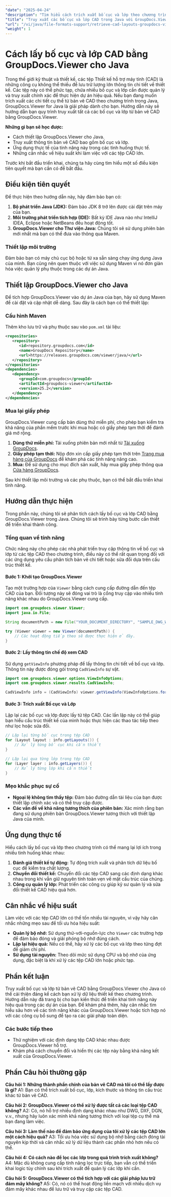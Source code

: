 ```yaml
---
"date": "2025-04-24"
"description": "Tìm hiểu cách trích xuất bố cục và lớp theo chương trình từ các tệp CAD bằng GroupDocs.Viewer cho Java. Lý tưởng cho các dự án kỹ thuật cần quản lý dữ liệu thiết kế chính xác."
"title": "Truy xuất các bố cục và lớp CAD trong Java với GroupDocs.Viewer"
"url": "/vi/java/file-formats-support/retrieve-cad-layouts-groupdocs-viewer-java/"
"weight": 1
---
```


# Cách lấy bố cục và lớp CAD bằng GroupDocs.Viewer cho Java

Trong thế giới kỹ thuật và thiết kế, các tệp Thiết kế hỗ trợ máy tính (CAD) là những công cụ không thể thiếu để lưu trữ lượng lớn thông tin chi tiết về thiết kế. Các tệp này có thể phức tạp, chứa nhiều bố cục và lớp cần được quản lý và truy xuất chính xác để thực hiện dự án hiệu quả. Nếu bạn đang muốn trích xuất các chi tiết cụ thể từ bản vẽ CAD theo chương trình trong Java, GroupDocs.Viewer for Java là giải pháp dành cho bạn. Hướng dẫn này sẽ hướng dẫn bạn quy trình truy xuất tất cả các bố cục và lớp từ bản vẽ CAD bằng GroupDocs.Viewer.

**Những gì bạn sẽ học được:**
- Cách thiết lập GroupDocs.Viewer cho Java.
- Truy xuất thông tin bản vẽ CAD bao gồm bố cục và lớp.
- Ứng dụng thực tế của tính năng này trong các tình huống thực tế.
- Những cân nhắc về hiệu suất khi làm việc với các tệp CAD lớn.

Trước khi bắt đầu triển khai, chúng ta hãy cùng tìm hiểu một số điều kiện tiên quyết mà bạn cần có để bắt đầu.

## Điều kiện tiên quyết

Để thực hiện theo hướng dẫn này, hãy đảm bảo bạn có:

1. **Bộ phát triển Java (JDK):** Đảm bảo JDK 8 trở lên được cài đặt trên máy của bạn.
2. **Môi trường phát triển tích hợp (IDE):** Bất kỳ IDE Java nào như IntelliJ IDEA, Eclipse hoặc NetBeans đều hoạt động tốt.
3. **GroupDocs.Viewer cho Thư viện Java:** Chúng tôi sẽ sử dụng phiên bản mới nhất mà bạn có thể đưa vào thông qua Maven.

### Thiết lập môi trường

Đảm bảo bạn có máy chủ cục bộ hoặc từ xa sẵn sàng chạy ứng dụng Java của mình. Bạn cũng nên quen thuộc với việc sử dụng Maven vì nó đơn giản hóa việc quản lý phụ thuộc trong các dự án Java.

## Thiết lập GroupDocs.Viewer cho Java

Để tích hợp GroupDocs.Viewer vào dự án Java của bạn, hãy sử dụng Maven để cài đặt và cập nhật dễ dàng. Sau đây là cách bạn có thể thiết lập:

### Cấu hình Maven

Thêm kho lưu trữ và phụ thuộc sau vào `pom.xml` tài liệu:

```xml
<repositories>
   <repository>
      <id>repository.groupdocs.com</id>
      <name>GroupDocs Repository</name>
      <url>https://releases.groupdocs.com/viewer/java/</url>
   </repository>
</repositories>
<dependencies>
   <dependency>
      <groupId>com.groupdocs</groupId>
      <artifactId>groupdocs-viewer</artifactId>
      <version>25.2</version>
   </dependency>
</dependencies>
```

### Mua lại giấy phép

GroupDocs.Viewer cung cấp bản dùng thử miễn phí, cho phép bạn kiểm tra khả năng của phần mềm trước khi mua hoặc có giấy phép tạm thời để đánh giá mở rộng.

1. **Dùng thử miễn phí:** Tải xuống phiên bản mới nhất từ [Tải xuống GroupDocs](https://releases.groupdocs.com/viewer/java/).
2. **Giấy phép tạm thời:** Nộp đơn xin cấp giấy phép tạm thời trên [Trang mua hàng của GroupDocs](https://purchase.groupdocs.com/temporary-license/) để khám phá các tính năng nâng cao.
3. **Mua:** Để sử dụng cho mục đích sản xuất, hãy mua giấy phép thông qua [Cửa hàng GroupDocs](https://purchase.groupdocs.com/buy).

Sau khi thiết lập môi trường và các phụ thuộc, bạn có thể bắt đầu triển khai tính năng.

## Hướng dẫn thực hiện

Trong phần này, chúng tôi sẽ phân tích cách lấy bố cục và lớp CAD bằng GroupDocs.Viewer trong Java. Chúng tôi sẽ trình bày từng bước cần thiết để triển khai thành công.

### Tổng quan về tính năng

Chức năng này cho phép các nhà phát triển truy cập thông tin về bố cục và lớp từ các tệp CAD theo chương trình, điều này có thể rất quan trọng đối với các ứng dụng yêu cầu phân tích bản vẽ chi tiết hoặc sửa đổi dựa trên cấu trúc thiết kế.

#### Bước 1: Khởi tạo GroupDocs.Viewer

Tạo một trường hợp của `Viewer` bằng cách cung cấp đường dẫn đến tệp CAD của bạn. Đối tượng này sẽ đóng vai trò là cổng truy cập vào nhiều tính năng khác nhau do GroupDocs.Viewer cung cấp.

```java
import com.groupdocs.viewer.Viewer;
import java.io.File;

String documentPath = new File("YOUR_DOCUMENT_DIRECTORY", "SAMPLE_DWG_WITH_LAYOUTS_AND_LAYERS").getAbsolutePath();

try (Viewer viewer = new Viewer(documentPath)) {
    // Các hoạt động tiếp theo sẽ được thực hiện ở đây.
}
```

#### Bước 2: Lấy thông tin chế độ xem CAD

Sử dụng `getViewInfo` phương pháp để lấy thông tin chi tiết về bố cục và lớp. Thông tin này được đóng gói trong `CadViewInfo` sự vật.

```java
import com.groupdocs.viewer.options.ViewInfoOptions;
import com.groupdocs.viewer.results.CadViewInfo;

CadViewInfo info = (CadViewInfo) viewer.getViewInfo(ViewInfoOptions.forHtmlView());
```

#### Bước 3: Trích xuất Bố cục và Lớp

Lặp lại các bố cục và lớp được lấy từ tệp CAD. Các lần lặp này có thể giúp bạn hiểu cấu trúc thiết kế của mình hoặc thực hiện các thao tác tiếp theo như lọc hoặc sửa đổi.

```java
// Lặp lại từng bố cục trong tệp CAD
for (Layout layout : info.getLayouts()) {
    // Xử lý từng bố cục khi cần thiết
}

// Lặp lại qua từng lớp trong tệp CAD
for (Layer layer : info.getLayers()) {
    // Xử lý từng lớp khi cần thiết
}
```

### Mẹo khắc phục sự cố

- **Ngoại lệ không tìm thấy tệp:** Đảm bảo đường dẫn tài liệu của bạn được thiết lập chính xác và có thể truy cập được.
- **Các vấn đề về khả năng tương thích của phiên bản:** Xác minh rằng bạn đang sử dụng phiên bản GroupDocs.Viewer tương thích với thiết lập Java của mình.

## Ứng dụng thực tế

Hiểu cách lấy bố cục và lớp theo chương trình có thể mang lại lợi ích trong nhiều tình huống khác nhau:

1. **Đánh giá thiết kế tự động:** Tự động trích xuất và phân tích dữ liệu bố cục để kiểm tra chất lượng.
2. **Chuyển đổi thiết kế:** Chuyển đổi các tệp CAD sang các định dạng khác nhau trong khi vẫn giữ nguyên tính toàn vẹn về mặt cấu trúc của chúng.
3. **Công cụ quản lý lớp:** Phát triển các công cụ giúp kỹ sư quản lý và sửa đổi thiết kế CAD hiệu quả hơn.

## Cân nhắc về hiệu suất

Làm việc với các tệp CAD lớn có thể tốn nhiều tài nguyên, vì vậy hãy cân nhắc những mẹo sau để tối ưu hóa hiệu suất:

- **Quản lý bộ nhớ:** Sử dụng thử-với-nguồn-lực cho `Viewer` các trường hợp để đảm bảo đóng và giải phóng bộ nhớ đúng cách.
- **Lặp lại hiệu quả:** Nếu có thể, hãy xử lý các bố cục và lớp theo từng đợt để giảm chi phí.
- **Sử dụng tài nguyên:** Theo dõi mức sử dụng CPU và bộ nhớ của ứng dụng, đặc biệt là khi xử lý các tệp CAD lớn hoặc phức tạp.

## Phần kết luận

Truy xuất bố cục và lớp từ bản vẽ CAD bằng GroupDocs.Viewer cho Java có thể cải thiện đáng kể cách bạn xử lý dữ liệu thiết kế theo chương trình. Hướng dẫn này đã trang bị cho bạn kiến thức để triển khai tính năng này hiệu quả trong các dự án của bạn. Để khám phá thêm, hãy cân nhắc tìm hiểu sâu hơn về các tính năng khác của GroupDocs.Viewer hoặc tích hợp nó với các công cụ bổ sung để tạo ra các giải pháp toàn diện.

### Các bước tiếp theo

- Thử nghiệm với các định dạng tệp CAD khác nhau được GroupDocs.Viewer hỗ trợ.
- Khám phá cách chuyển đổi và hiển thị các tệp này bằng khả năng kết xuất của GroupDocs.Viewer.

## Phần Câu hỏi thường gặp

**Câu hỏi 1: Những thành phần chính của bản vẽ CAD mà tôi có thể lấy được là gì?**
A1: Bạn có thể trích xuất bố cục, lớp, kích thước và thông tin cấu trúc khác từ bản vẽ CAD.

**Câu hỏi 2: GroupDocs.Viewer có thể xử lý được tất cả các loại tệp CAD không?**
A2: Có, nó hỗ trợ nhiều định dạng khác nhau như DWG, DXF, DGN, v.v., nhưng hãy luôn xác minh khả năng tương thích với loại tệp cụ thể mà bạn đang làm việc.

**Câu hỏi 3: Làm thế nào để đảm bảo ứng dụng của tôi xử lý các tệp CAD lớn một cách hiệu quả?**
A3: Tối ưu hóa việc sử dụng bộ nhớ bằng cách đóng tài nguyên kịp thời và cân nhắc xử lý dữ liệu thành các phần nhỏ hơn nếu có thể.

**Câu hỏi 4: Có cách nào để lọc các lớp trong quá trình trích xuất không?**
A4: Mặc dù không cung cấp tính năng lọc trực tiếp, bạn vẫn có thể triển khai logic tùy chỉnh sau khi trích xuất để quản lý các lớp khi cần.

**Câu hỏi 5: GroupDocs.Viewer có thể tích hợp với các giải pháp lưu trữ đám mây không?**
A5: Có, nó có thể hoạt động liền mạch với nhiều dịch vụ đám mây khác nhau để lưu trữ và truy cập các tệp CAD.